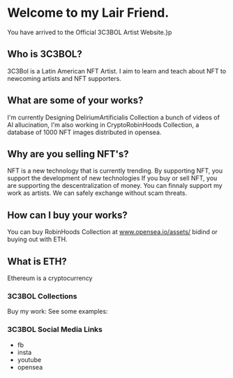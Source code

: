 
# Welcome to my Lair Friend.
You have arrived to the Official 3C3BOL Artist Website.}p

## Who is 3C3BOL?

3C3Bol is a Latin American NFT Artist. I aim to learn and teach about NFT to newcoming artists and NFT supporters.

## What are some of your works?
I'm currently Designing DeliriumArtificialis Collection a bunch of videos of AI allucination, I'm also working in CryptoRobinHoods Collection, a database of 1000 NFT images distributed in opensea.

## Why are you selling NFT's?
NFT is a new technology that is currently trending. By supporting NFT, you support the development of new technologies
If you buy or sell NFT, you are supporting the descentralization of money.
You can finnaly support my work as artists.
We can safely exchange without scam threats.

## How can I buy your works?
You can buy RobinHoods Collection at www.opensea.io/assets/ bidind or buying out with ETH.

## What is ETH?
Ethereum is a cryptocurrency


### 3C3BOL Collections 
Buy my work:
See some examples:

### 3C3BOL Social Media Links
- fb
- insta
- youtube
- opensea


